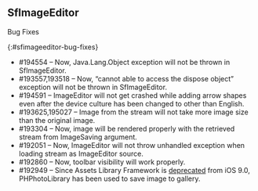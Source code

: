 ## SfImageEditor

Bug Fixes

{:#sfimageeditor-bug-fixes}

* #194554 – Now, Java.Lang.Object exception will not be thrown in SfImageEditor.
* #193557,193518 – Now, “cannot able to access the dispose object” exception will not be thrown in SfImageEditor.
* #194591 – ImageEditor will not get crashed while adding arrow shapes even after the device culture has been changed to other than English.
* #193625,195027 – Image from the stream will not take more image size than the original image.
* #193304 – Now, image will be rendered properly with the retrieved stream from ImageSaving argument. 
* #192051 – Now, ImageEditor will not throw unhandled exception when loading stream as ImageEditor source.
* #192860 – Now, toolbar visibility will work properly.
* #192949 – Since Assets Library Framework is [deprecated](https://developer.apple.com/documentation/assetslibrary) from iOS 9.0, PHPhotoLibrary has been used to save image to gallery.
